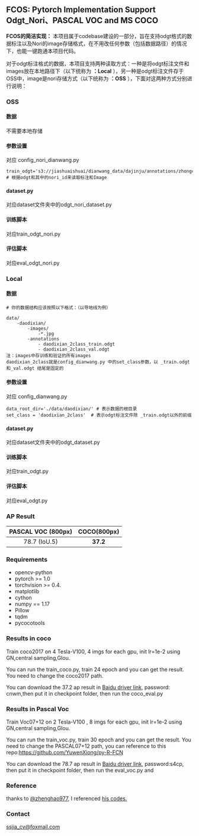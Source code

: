 ## FCOS: Pytorch Implementation Support Odgt_Nori、PASCAL VOC and MS COCO
 **FCOS的简洁实现：** 本项目属于codebase建设的一部分，旨在支持odgt格式的数据标注以及Nori的image存储格式，在不用改任何参数（包括数据路径）的情况下，也能一键跑通本项目代码。

对于odgt标注格式的数据，本项目支持两种读取方式：一种是将odgt标注文件和images放在本地路径下（以下统称为  **：Local** ），另一种是odgt标注文件存于OSS中，image是nori存储方式（以下统称为  **：OSS** ），下面对这两种方式分别进行说明：

### OSS

#### 数据

不需要本地存储

#### 参数设置

对应 config_nori_dianwang.py 

```
train_odgt='s3://jiashuaishuai/dianwang_data/dajinju/annotations/zhongchui_2class_train.odgt' # 根据odgt和其中的nori_id来读取标注和Image

```

#### dataset.py

对应dataset文件夹中的odgt_nori_dataset.py

#### 训练脚本

对应train_odgt_nori.py

#### 评估脚本

对应eval_odgt_nori.py

### Local

#### 数据

```
# 你的数据结构应该按照以下格式：（以导地线为例）

data/
    -daodixian/
        -images/
            -*.jpg
        -annotations
            - daodixian_2class_train.odgt
            - daodixian_2class_val.odgt
注：images中存训练和验证的所有images
daodixian_2class就是config_dianwang.py 中的set_class参数，以 _train.odgt 和_val.odgt 结尾是固定的
```

#### 参数设置

对应 config_dianwang.py 

```
data_root_dir='./data/daodixian/' # 表示数据的根目录
set_class = 'daodixian_2class'  # 表示odgt标注文件除 _train.odgt以外的前缀
```

#### dataset.py

对应dataset文件夹中的odgt_dataset.py

#### 训练脚本

对应train_odgt.py

#### 评估脚本

对应eval_odgt.py

###  AP Result
| PASCAL VOC (800px) | COCO(800px) |
| :-----------: | :-----------------: |
|     78.7 (IoU.5)      |      **37.2**       |

### Requirements  
* opencv-python  
* pytorch >= 1.0  
* torchvision >= 0.4. 
* matplotlib
* cython
* numpy == 1.17
* Pillow
* tqdm
* pycocotools

### Results in coco 
Train coco2017 on 4 Tesla-V100, 4 imgs for each gpu, init lr=1e-2  using GN,central sampling,GIou.

You can run the train_coco.py, train 24 epoch and you can get the result. You need to change the coco2017 path.

You can download the 37.2 ap result in [Baidu driver link](https://pan.baidu.com/s/1tv0F_nmwiJ47C3zJ5v_C0g), password: cnwm,then put it in checkpoint folder, then run the coco_eval.py

### Results in Pascal Voc
Train Voc07+12 on 2 Tesla-V100 , 8 imgs for each gpu, init lr=1e-2  using GN,central sampling,GIou.  

You can run the train_voc.py, train 30 epoch and you can get the result. You need to change the PASCAL07+12 path, you can reference to this repo:https://github.com/YuwenXiong/py-R-FCN

You can download the 78.7 ap result in [Baidu driver link](https://pan.baidu.com/s/1aB0irfcJQM5WTlmiKFOfEA), password:s4cp, then put it in checkpoint folder, then run the eval_voc.py and

### Reference

thanks to [@zhenghao977](https://github.com/VectXmy), I referenced [his codes.](https://github.com/zhenghao977/FCOS-PyTorch-37.2AP)

### Contact

ssjia_cv@foxmail.com




